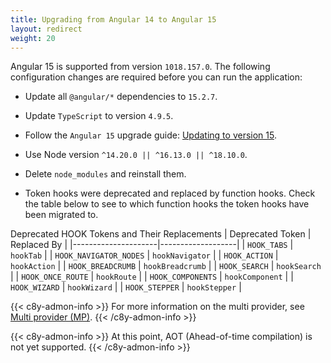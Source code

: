 ```yaml
---
title: Upgrading from Angular 14 to Angular 15
layout: redirect
weight: 20
---
```


Angular 15 is supported from version `1018.157.0`. The following configuration changes are required before you can run the application:

- Update all `@angular/*` dependencies to `15.2.7`.
- Update `TypeScript` to version `4.9.5`.
- Follow the `Angular 15` upgrade guide: [Updating to version 15](https://update.angular.io/?l=3&v=14.0-15.0).
- Use Node version `^14.20.0 || ^16.13.0 || ^18.10.0`.
- Delete `node_modules` and reinstall them.

- Token hooks were deprecated and replaced by function hooks. Check the table below to see to which function hooks the token hooks have been migrated to.

Deprecated HOOK Tokens and Their Replacements
| Deprecated Token    | Replaced By       |
|---------------------|-------------------|
| `HOOK_TABS`         | `hookTab`         |
| `HOOK_NAVIGATOR_NODES` | `hookNavigator` |
| `HOOK_ACTION`       | `hookAction`      |
| `HOOK_BREADCRUMB`   | `hookBreadcrumb`  |
| `HOOK_SEARCH`       | `hookSearch`      |
| `HOOK_ONCE_ROUTE`   | `hookRoute`       |
| `HOOK_COMPONENTS`   | `hookComponent`   |
| `HOOK_WIZARD`       | `hookWizard`      |
| `HOOK_STEPPER`      | `hookStepper`     |

{{< c8y-admon-info >}}
For more information on the multi provider, see [Multi provider (MP)](/web/libraries/#multi-provider-mp).
{{< /c8y-admon-info >}}


{{< c8y-admon-info >}}
At this point, AOT (Ahead-of-time compilation) is not yet supported.
{{< /c8y-admon-info >}}
